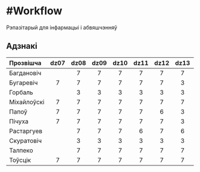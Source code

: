 #Workflow
========

Рэпазітарый для інфармацыі і абвяшчэнняў


## Адзнакі

Прозвішча  |dz07|dz08|dz09|dz10|dz11|dz12|dz13|dz14|dz15|dz16|sorts|
:----------|:--:|:--:|:--:|:--:|:--:|:--:|:--:|:--:|:--:|:--:|:---:|
Багдановіч | |7|7|7|7|7|7|7| | |3
Бугаревіч  |7|7|7|7|7|7|3|3| | |3
Горбаль    | |3|3|3|3|3|3|3| | |3
Міхайлоўскі|7|7|7|7|7|7|7|3| | |7
Папоў      |7|7|7|7|7|6|3|3| | |3
Пічуха     |7|7|7|7|7|7|3|3| | |3
Растаргуев | |7|7|7|6|7|6|3| | |3
Скуратовіч | |3|3|3|3|3|3|3| | |3
Талпеко    | |7|7|7|7|7|7|7| | |3
Тоўсцік    |7|7|7|7|7|7|7|7| | |3

